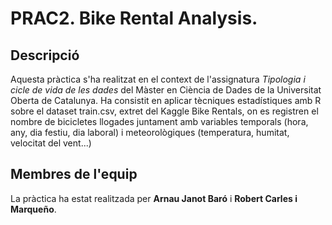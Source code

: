 # PRAC2. Bike Rental Analysis.

## Descripció
Aquesta pràctica s'ha realitzat en el context de l'assignatura *Tipologia i cicle de vida de les dades* del Màster en Ciència de Dades de la Universitat Oberta de Catalunya. Ha consistit en aplicar tècniques estadístiques amb R sobre el dataset train.csv, extret del Kaggle Bike Rentals, on es registren el nombre de bicicletes llogades juntament amb variables temporals (hora, any, dia festiu, dia laboral) i meteorològiques (temperatura, humitat, velocitat del vent...)

## Membres de l'equip
La pràctica ha estat realitzada per **Arnau Janot Baró** i **Robert Carles i Marqueño**. 
